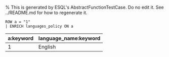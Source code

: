 % This is generated by ESQL's AbstractFunctionTestCase. Do no edit it. See ../README.md for how to regenerate it.

```esql
ROW a = "1"
| ENRICH languages_policy ON a
```

| a:keyword | language_name:keyword |
| --- | --- |
| 1 | English |
